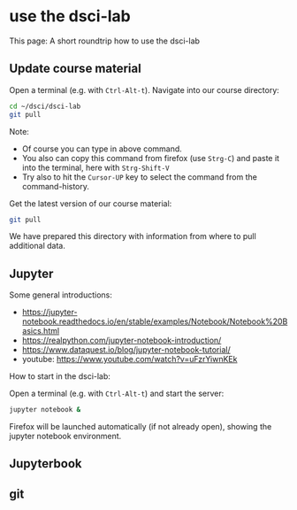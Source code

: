 # use the dsci-lab

This page: A short roundtrip how to use the dsci-lab

## Update course material

Open a terminal (e.g. with `Ctrl-Alt-t`). Navigate into our course directory:

```sh
cd ~/dsci/dsci-lab
git pull
```

Note:
* Of course you can type in above command. 
* You also can copy this command from firefox (use `Strg-C`) and paste it into the terminal, here with `Strg-Shift-V`
* Try also to hit the `Cursor-UP` key to select the command from the command-history.

Get the latest version of our course material:

```sh
git pull
```

We have prepared this directory with information from where to pull additional data. 



## Jupyter

Some general introductions:
* https://jupyter-notebook.readthedocs.io/en/stable/examples/Notebook/Notebook%20Basics.html
* https://realpython.com/jupyter-notebook-introduction/
* https://www.dataquest.io/blog/jupyter-notebook-tutorial/
* youtube: https://www.youtube.com/watch?v=uFzrYiwnKEk

How to start in the dsci-lab: 

Open a terminal (e.g. with `Ctrl-Alt-t`) and start the server:

```sh
jupyter notebook &
```

Firefox will be launched automatically (if not already open), showing the jupyter notebook environment. 

## Jupyterbook

## git


